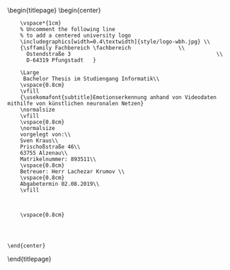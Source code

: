 <!-- 
This is the Latex-heavy title page. 
People outside UCL may want to remove the header logo 
and add the centred logo

% Bildkante des Logo bündig mit Text
    \includegraphics[]{wbh_logo.png} \\
    {\sffamily Fachbereich \fachbereich               \\
    Ostendstraße 3                                              \\
    D-64319 Pfungstadt   
    width=0.4\textwidth

-->

\begin{titlepage}
    \begin{center}

        \vspace*{1cm}
        % Uncomment the following line
        % to add a centered university logo
        \includegraphics[width=0.4\textwidth]{style/logo-wbh.jpg} \\
        {\sffamily Fachbereich \fachbereich               \\
          Ostendstraße 3                                              \\
          D-64319 Pfungstadt   }
        
        \Large
         Bachelor Thesis im Studiengang Informatik\\
        \vspace{0.8cm}
        \vfill
        {\usekomafont{subtitle}Emotionserkennung anhand von Videodaten mithilfe von künstlichen neuronalen Netzen}
        \normalsize
        \vfill
        \vspace{0.8cm}
        \normalsize
        vorgelegt von:\\
        Sven Kraus\\
        Prischoßstraße 46\\
        63755 Alzenau\\
        Matrikelnummer: 893511\\
        \vspace{0.8cm}
        Betreuer: Herr Lachezar Krumov \\
        \vspace{0.8cm}
        Abgabetermin 02.08.2019\\
        \vfill
        
     

        \vspace{0.8cm}


        
     
    \end{center}
\end{titlepage}


